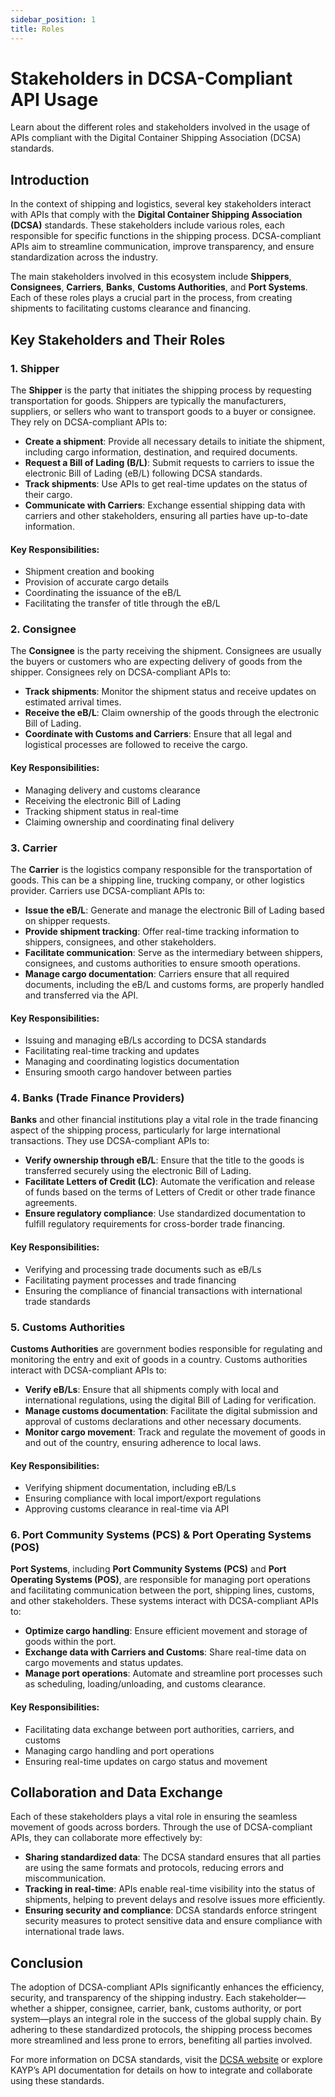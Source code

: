 ```yaml
---
sidebar_position: 1
title: Roles
---
```


# Stakeholders in DCSA-Compliant API Usage

<p class="description">Learn about the different roles and stakeholders involved in the usage of APIs compliant with the Digital Container Shipping Association (DCSA) standards.</p>

## Introduction

In the context of shipping and logistics, several key stakeholders interact with APIs that comply with the **Digital Container Shipping Association (DCSA)** standards. These stakeholders include various roles, each responsible for specific functions in the shipping process. DCSA-compliant APIs aim to streamline communication, improve transparency, and ensure standardization across the industry.

The main stakeholders involved in this ecosystem include **Shippers**, **Consignees**, **Carriers**, **Banks**, **Customs Authorities**, and **Port Systems**. Each of these roles plays a crucial part in the process, from creating shipments to facilitating customs clearance and financing.

## Key Stakeholders and Their Roles

### 1. **Shipper**

The **Shipper** is the party that initiates the shipping process by requesting transportation for goods. Shippers are typically the manufacturers, suppliers, or sellers who want to transport goods to a buyer or consignee. They rely on DCSA-compliant APIs to:
- **Create a shipment**: Provide all necessary details to initiate the shipment, including cargo information, destination, and required documents.
- **Request a Bill of Lading (B/L)**: Submit requests to carriers to issue the electronic Bill of Lading (eB/L) following DCSA standards.
- **Track shipments**: Use APIs to get real-time updates on the status of their cargo.
- **Communicate with Carriers**: Exchange essential shipping data with carriers and other stakeholders, ensuring all parties have up-to-date information.

#### Key Responsibilities:
- Shipment creation and booking
- Provision of accurate cargo details
- Coordinating the issuance of the eB/L
- Facilitating the transfer of title through the eB/L

### 2. **Consignee**

The **Consignee** is the party receiving the shipment. Consignees are usually the buyers or customers who are expecting delivery of goods from the shipper. Consignees rely on DCSA-compliant APIs to:
- **Track shipments**: Monitor the shipment status and receive updates on estimated arrival times.
- **Receive the eB/L**: Claim ownership of the goods through the electronic Bill of Lading.
- **Coordinate with Customs and Carriers**: Ensure that all legal and logistical processes are followed to receive the cargo.

#### Key Responsibilities:
- Managing delivery and customs clearance
- Receiving the electronic Bill of Lading
- Tracking shipment status in real-time
- Claiming ownership and coordinating final delivery

### 3. **Carrier**

The **Carrier** is the logistics company responsible for the transportation of goods. This can be a shipping line, trucking company, or other logistics provider. Carriers use DCSA-compliant APIs to:
- **Issue the eB/L**: Generate and manage the electronic Bill of Lading based on shipper requests.
- **Provide shipment tracking**: Offer real-time tracking information to shippers, consignees, and other stakeholders.
- **Facilitate communication**: Serve as the intermediary between shippers, consignees, and customs authorities to ensure smooth operations.
- **Manage cargo documentation**: Carriers ensure that all required documents, including the eB/L and customs forms, are properly handled and transferred via the API.

#### Key Responsibilities:
- Issuing and managing eB/Ls according to DCSA standards
- Facilitating real-time tracking and updates
- Managing and coordinating logistics documentation
- Ensuring smooth cargo handover between parties

### 4. **Banks (Trade Finance Providers)**

**Banks** and other financial institutions play a vital role in the trade financing aspect of the shipping process, particularly for large international transactions. They use DCSA-compliant APIs to:
- **Verify ownership through eB/L**: Ensure that the title to the goods is transferred securely using the electronic Bill of Lading.
- **Facilitate Letters of Credit (LC)**: Automate the verification and release of funds based on the terms of Letters of Credit or other trade finance agreements.
- **Ensure regulatory compliance**: Use standardized documentation to fulfill regulatory requirements for cross-border trade financing.

#### Key Responsibilities:
- Verifying and processing trade documents such as eB/Ls
- Facilitating payment processes and trade financing
- Ensuring the compliance of financial transactions with international trade standards

### 5. **Customs Authorities**

**Customs Authorities** are government bodies responsible for regulating and monitoring the entry and exit of goods in a country. Customs authorities interact with DCSA-compliant APIs to:
- **Verify eB/Ls**: Ensure that all shipments comply with local and international regulations, using the digital Bill of Lading for verification.
- **Manage customs documentation**: Facilitate the digital submission and approval of customs declarations and other necessary documents.
- **Monitor cargo movement**: Track and regulate the movement of goods in and out of the country, ensuring adherence to local laws.

#### Key Responsibilities:
- Verifying shipment documentation, including eB/Ls
- Ensuring compliance with local import/export regulations
- Approving customs clearance in real-time via API

### 6. **Port Community Systems (PCS) & Port Operating Systems (POS)**

**Port Systems**, including **Port Community Systems (PCS)** and **Port Operating Systems (POS)**, are responsible for managing port operations and facilitating communication between the port, shipping lines, customs, and other stakeholders. These systems interact with DCSA-compliant APIs to:
- **Optimize cargo handling**: Ensure efficient movement and storage of goods within the port.
- **Exchange data with Carriers and Customs**: Share real-time data on cargo movements and status updates.
- **Manage port operations**: Automate and streamline port processes such as scheduling, loading/unloading, and customs clearance.

#### Key Responsibilities:
- Facilitating data exchange between port authorities, carriers, and customs
- Managing cargo handling and port operations
- Ensuring real-time updates on cargo status and movement

## Collaboration and Data Exchange

Each of these stakeholders plays a vital role in ensuring the seamless movement of goods across borders. Through the use of DCSA-compliant APIs, they can collaborate more effectively by:
- **Sharing standardized data**: The DCSA standard ensures that all parties are using the same formats and protocols, reducing errors and miscommunication.
- **Tracking in real-time**: APIs enable real-time visibility into the status of shipments, helping to prevent delays and resolve issues more efficiently.
- **Ensuring security and compliance**: DCSA standards enforce stringent security measures to protect sensitive data and ensure compliance with international trade laws.

## Conclusion

The adoption of DCSA-compliant APIs significantly enhances the efficiency, security, and transparency of the shipping industry. Each stakeholder—whether a shipper, consignee, carrier, bank, customs authority, or port system—plays an integral role in the success of the global supply chain. By adhering to these standardized protocols, the shipping process becomes more streamlined and less prone to errors, benefiting all parties involved.

For more information on DCSA standards, visit the [DCSA website](https://dcsa.org) or explore KAYP’s API documentation for details on how to integrate and collaborate using these standards.

